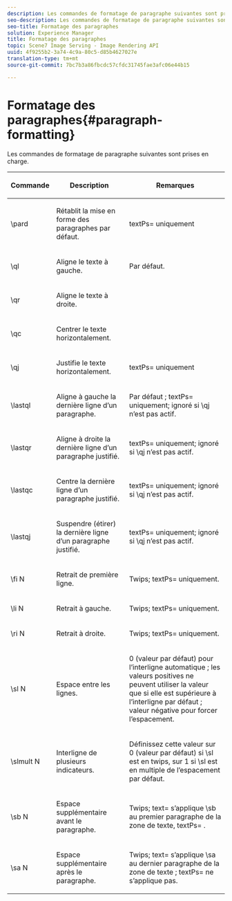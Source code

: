 ```yaml
---
description: Les commandes de formatage de paragraphe suivantes sont prises en charge.
seo-description: Les commandes de formatage de paragraphe suivantes sont prises en charge.
seo-title: Formatage des paragraphes
solution: Experience Manager
title: Formatage des paragraphes
topic: Scene7 Image Serving - Image Rendering API
uuid: 4f9255b2-3a74-4c9a-80c5-d85b4627027e
translation-type: tm+mt
source-git-commit: 7bc7b3a86fbcdc57cfdc31745fae3afc06e44b15

---
```



# Formatage des paragraphes{#paragraph-formatting}

Les commandes de formatage de paragraphe suivantes sont prises en charge.

<table id="table_5DD044E1C0614A29A2413557DF57197D"> 
 <thead> 
  <tr> 
   <th class="entry"> <p>Commande </p> </th> 
   <th class="entry"> <p>Description </p> </th> 
   <th class="entry"> <p>Remarques </p> </th> 
  </tr> 
 </thead>
 <tbody> 
  <tr> 
   <td> <span class="codeph"> \pard </span> </td> 
   <td> <p>Rétablit la mise en forme des paragraphes par défaut. </p> </td> 
   <td> <p> <span class="codeph"> textPs= </span> uniquement </p> </td> 
  </tr> 
  <tr> 
   <td> <span class="codeph"> \ql </span> </td> 
   <td> <p>Aligne le texte à gauche. </p> </td> 
   <td> <p>Par défaut. </p> </td> 
  </tr> 
  <tr> 
   <td> <span class="codeph"> \qr </span> </td> 
   <td> <p>Aligne le texte à droite. </p> </td> 
   <td> <p> </p> </td> 
  </tr> 
  <tr> 
   <td> <span class="codeph"> \qc </span> </td> 
   <td> <p>Centrer le texte horizontalement. </p> </td> 
   <td> <p> </p> </td> 
  </tr> 
  <tr> 
   <td> <span class="codeph"> \qj </span> </td> 
   <td> <p>Justifie le texte horizontalement. </p> </td> 
   <td> <p> <span class="codeph"> textPs= </span> uniquement </p> </td> 
  </tr> 
  <tr> 
   <td> <span class="codeph"> \lastql </span> </td> 
   <td> <p>Aligne à gauche la dernière ligne d’un paragraphe. </p> </td> 
   <td> <p>Par défaut ; <span class="codeph"> textPs= </span> uniquement; ignoré si <span class="codeph"> \qj </span>n’est pas actif. </p> </td> 
  </tr> 
  <tr> 
   <td> <span class="codeph"> \lastqr </span> </td> 
   <td> <p>Aligne à droite la dernière ligne d’un paragraphe justifié. </p> </td> 
   <td> <p> <span class="codeph"> textPs= </span> uniquement; ignoré si <span class="codeph"> \qj </span> n’est pas actif. </p> </td> 
  </tr> 
  <tr> 
   <td> <span class="codeph"> \lastqc </span> </td> 
   <td> <p>Centre la dernière ligne d’un paragraphe justifié. </p> </td> 
   <td> <p> <span class="codeph"> textPs= </span> uniquement; ignoré si <span class="codeph"> \qj </span>n’est pas actif. </p> </td> 
  </tr> 
  <tr> 
   <td> <span class="codeph"> \lastqj </span> </td> 
   <td> <p>Suspendre (étirer) la dernière ligne d’un paragraphe justifié. </p> </td> 
   <td> <p> <span class="codeph"> textPs= </span> uniquement; ignoré si <span class="codeph"> \qj </span>n’est pas actif. </p> </td> 
  </tr> 
  <tr> 
   <td> <span class="codeph"> \fi <span class="varname"> N </span></span> </td> 
   <td> <p>Retrait de première ligne. </p> </td> 
   <td> <p>Twips; <span class="codeph"> textPs= </span> uniquement. </p> </td> 
  </tr> 
  <tr> 
   <td> <span class="codeph"> \li <span class="varname"> N </span></span> </td> 
   <td> <p>Retrait à gauche. </p> </td> 
   <td> <p>Twips; <span class="codeph"> textPs= </span> uniquement. </p> </td> 
  </tr> 
  <tr> 
   <td> <span class="codeph"> \ri <span class="varname"> N </span></span> </td> 
   <td> <p>Retrait à droite. </p> </td> 
   <td> <p>Twips; <span class="codeph"> textPs= </span> uniquement. </p> </td> 
  </tr> 
  <tr> 
   <td> <span class="codeph"> \sl <span class="varname"> N </span></span> </td> 
   <td> <p>Espace entre les lignes. </p> </td> 
   <td> <p>0 (valeur par défaut) pour l’interligne automatique ; les valeurs positives ne peuvent utiliser la valeur que si elle est supérieure à l’interligne par défaut ; valeur négative pour forcer l’espacement. </p> </td> 
  </tr> 
  <tr> 
   <td> <span class="codeph"> \slmult <span class="varname"> N </span></span> </td> 
   <td> <p>Interligne de plusieurs indicateurs. </p> </td> 
   <td> <p>Définissez cette valeur sur 0 (valeur par défaut) si <span class="codeph"> \sl </span> est en twips, sur 1 si <span class="codeph"> \sl </span> est en multiple de l’espacement par défaut. </p> </td> 
  </tr> 
  <tr> 
   <td> <span class="codeph"> \sb <span class="varname"> N </span></span> </td> 
   <td> <p>Espace supplémentaire avant le paragraphe. </p> </td> 
   <td> <p>Twips; <span class="codeph"> text= </span>s’applique <span class="codeph"> \sb </span> au premier paragraphe de la zone de texte, <span class="codeph"> textPs= </span> . </p> </td> 
  </tr> 
  <tr> 
   <td> <span class="codeph"> \sa <span class="varname"> N </span></span> </td> 
   <td> <p>Espace supplémentaire après le paragraphe. </p> </td> 
   <td> <p>Twips; <span class="codeph"> text= </span> s’applique <span class="codeph"> \sa </span> au dernier paragraphe de la zone de texte ; <span class="codeph"> textPs= </span> ne s’applique pas. </p> </td> 
  </tr> 
 </tbody> 
</table>


